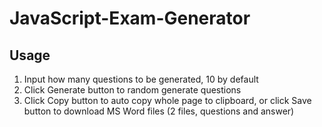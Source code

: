 # JavaScript-Exam-Generator

## Usage
1. Input how many questions to be generated, 10 by default
2. Click Generate button to random generate questions
3. Click Copy button to auto copy whole page to clipboard, or click Save button to download MS Word files (2 files, questions and answer)